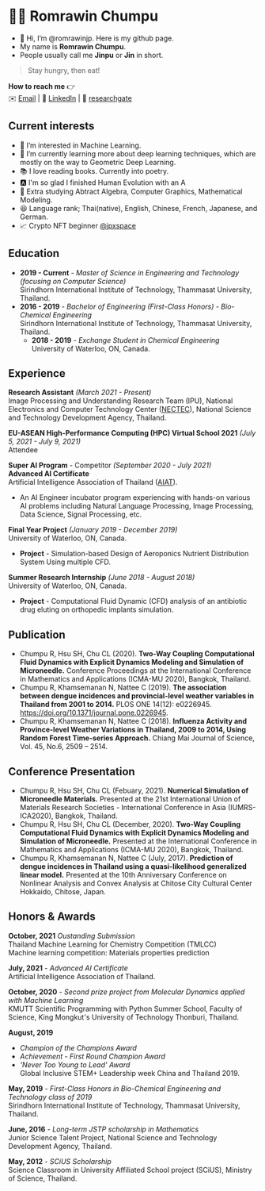 # 👩‍💻 Romrawin Chumpu

- 👋 Hi, I’m @romrawinjp. Here is my github page.
- My name is **Romrawin Chumpu**.
- People usually call me **Jinpu** or **Jin** in short.

> Stay hungry, then eat!

**How to reach me** 👉    
✉️ [Email](mailto:m6222040393@g.siit.tu.ac.th) | 📘 [LinkedIn](https://www.linkedin.com/in/romrawin-chumpu/) | 📰 [researchgate](https://www.researchgate.net/profile/Romrawin-Chumpu)

## Current interests

- 👀 I’m interested in Machine Learning.
- 🌱 I’m currently learning more about deep learning techniques, which are mostly on the way to Geometric Deep Learning.
- 📚 I love reading books. Currently into poetry.
- 🅰️ I'm so glad I finished Human Evolution with an A
- 🎢 Extra studying Abtract Algebra, Computer Graphics, Mathematical Modeling.
- 😆 Language rank; Thai(native), English, Chinese, French, Japanese, and German.
- 📈 Crypto NFT beginner [@jpxspace](https://www.instagram.com/jpxspace)

## Education

- **2019 - Current** - _Master of Science in Engineering and Technology (focusing on Computer Science)_ <br> Sirindhorn International Institute of Technology, Thammasat University, Thailand.
- **2016 - 2019** - _Bachelor of Engineering (First-Class Honors) - Bio-Chemical Engineering_ <br>
Sirindhorn International Institute of Technology, Thammasat University, Thailand.
  - **2018 - 2019** - _Exchange Student in Chemical Engineering_ <br>
    University of Waterloo, ON, Canada.

## Experience

**Research Assistant**  _(March 2021 - Present)_ <br> Image Processing and Understanding Research Team (IPU), National Electronics and Computer Technology Center ([NECTEC](https://www.nectec.or.th/)), National Science and Technology Development Agency, Thailand. 

**EU-ASEAN High-Performance Computing (HPC) Virtual School 2021** _(July 5, 2021 - July 9, 2021)_ <br> Attendee 

**Super AI Program** - Competitor _(September 2020 - July 2021)_ <br> **Advanced AI Certificate** <br> Artificial Intelligence Association of Thailand ([AIAT](https://aiat.or.th/)).
  - An AI Engineer incubator program experiencing with hands-on various AI problems including Natural Language Processing, Image Processing, Data Science, Signal Processing, etc.

**Final Year Project** _(January 2019 - December 2019)_ <br> University of Waterloo, ON, Canada.
  - **Project** - Simulation-based Design of Aeroponics Nutrient Distribution System Using multiple CFD.

**Summer Research Internship**  _(June 2018 - August 2018)_ <br> University of Waterloo, ON, Canada.
  - **Project** - Computational Fluid Dynamic (CFD) analysis of an antibiotic drug eluting on orthopedic implants simulation.

## Publication

- Chumpu R, Hsu SH, Chu CL (2020). **Two-Way Coupling Computational Fluid Dynamics  with Explicit Dynamics Modeling and Simulation of Microneedle.** Conference Proceedings at the International Conference in Mathematics and Applications (ICMA-MU 2020), Bangkok, Thailand. 
- Chumpu R, Khamsemanan N, Nattee C (2019). **The association between dengue  incidences and provincial-level weather variables in Thailand from 2001 to 2014.** PLOS ONE 14(12): e0226945. https://doi.org/10.1371/journal.pone.0226945. 
- Chumpu R, Khamsemanan N, Nattee C (2018). **Influenza Activity and Province-level  Weather Variations in Thailand, 2009 to 2014, Using Random Forest Time-series  Approach.** Chiang Mai Journal of Science, Vol. 45, No.6, 2509 – 2514. 

## Conference Presentation

- Chumpu R, Hsu SH, Chu CL (Febuary, 2021). **Numerical Simulation of Microneedle Materials.** Presented at the 21st International Union of Materials Research Societies - International Conference in Asia (IUMRS-ICA2020), Bangkok, Thailand.
- Chumpu R, Hsu SH, Chu CL (December, 2020). **Two-Way Coupling Computational Fluid Dynamics  with Explicit Dynamics Modeling and Simulation of Microneedle.** Presented at the International Conference in Mathematics and Applications (ICMA-MU 2020), Bangkok, Thailand. 
- Chumpu R, Khamsemanan N, Nattee C (July, 2017). **Prediction of dengue incidences in  Thailand using a quasi-likelihood generalized linear model.** Presented at the 10th  Anniversary Conference on Nonlinear Analysis and Convex Analysis at Chitose City Cultural Center Hokkaido, Chitose, Japan. 

## Honors & Awards

**October, 2021** _Oustanding Submission_ <br> Thailand Machine Learning for Chemistry Competition (TMLCC) <br> Machine learning competition: Materials properties prediction

**July, 2021** - _Advanced AI Certificate_ <br> Artificial Intelligence Association of Thailand. 

**October, 2020** - _Second prize project from Molecular Dynamics applied with Machine Learning_ <br> KMUTT Scientific Programming with Python Summer School, Faculty of Science, King Mongkut's University of Technology Thonburi, Thailand.

**August, 2019** 
- _Champion of the Champions Award_
- _Achievement - First Round Champion Award_
- _'Never Too Young to Lead' Award_ <br> 
Global Inclusive STEM+ Leadership week China and Thailand 2019. 

**May, 2019** - _First-Class Honors in Bio-Chemical Engineering and Technology class of 2019_ <br> 
Sirindhorn International Institute of Technology, Thammasat University, Thailand.

**June, 2016** - _Long-term JSTP scholarship in Mathematics_ <br>
Junior Science Talent Project, National Science and Technology Development Agency, Thailand.

**May, 2012** - _SCiUS Scholarship_ <br>
Science Classroom in University Affiliated School project (SCiUS), Ministry of Science, Thailand.
